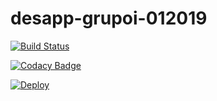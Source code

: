 # desapp-grupoi-012019

[![Build Status](https://travis-ci.org/bePericon/desapp-grupoi-012019.svg?branch=master)](https://travis-ci.org/bePericon/desapp-grupoi-012019)

[![Codacy Badge](https://api.codacy.com/project/badge/Grade/84596e8288ff4aa1ae8a95551a6ec3fc)](https://www.codacy.com/app/bePericon/desapp-grupoi-012019?utm_source=github.com&amp;utm_medium=referral&amp;utm_content=bePericon/desapp-grupoi-012019&amp;utm_campaign=Badge_Grade)

[![Deploy](https://www.herokucdn.com/deploy/button.png)](https://desapp-grupoi-012019.herokuapp.com)
